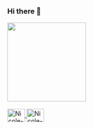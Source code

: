 ### Hi there 👋

<div>
  <a href="https://github.com/NicoleValleGurgel"/>
  <img height= "180em" src="https://github-readme-stats.vercel.app/api?username=NicoleValleGurgel&hide=prs,issues&show_icons=true&text_color=FF69B4&bg_color=00000000&title_color=FF69B4&icon_color=FF69B4&border_color=FF1493"
  <img height= "180em" src=""
</div>

<div style="display: inline_block"><br>
  <img align="center" alt="Nicole-VScode" height="30" width="40" src="https://cdn.jsdelivr.net/gh/devicons/devicon@latest/icons/vscode/vscode-original.svg" />
  <img align="center" alt="Nicole-VScode" height="30" width="40" src="https://cdn.jsdelivr.net/gh/devicons/devicon@latest/icons/python/python-original.svg" />
          
  
</div>


